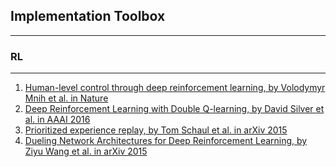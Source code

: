 ## 				Implementation Toolbox

------

### RL

------

1. [Human-level control through deep reinforcement learning, by Volodymyr Mnih et al. in Nature](<https://www.nature.com/articles/nature14236>)
2. [Deep Reinforcement Learning with Double Q-learning, by David Silver et al. in AAAI 2016](<https://arxiv.org/abs/1509.06461>)
3. [Prioritized experience replay, by Tom Schaul et al. in arXiv 2015](<https://arxiv.org/abs/1511.05952>)
4. [Dueling Network Architectures for Deep Reinforcement Learning, by Ziyu Wang et al. in arXiv 2015](<https://arxiv.org/abs/1511.06581>)

